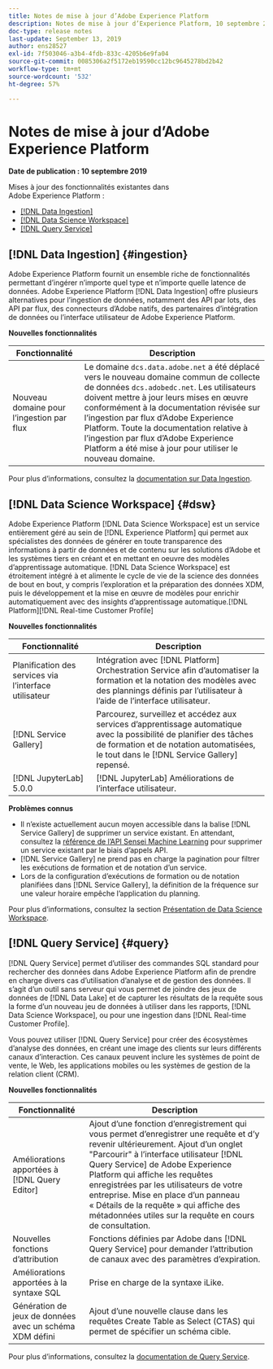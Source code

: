 ```yaml
---
title: Notes de mise à jour d’Adobe Experience Platform
description: Notes de mise à jour d’Experience Platform, 10 septembre 2019
doc-type: release notes
last-update: September 13, 2019
author: ens28527
exl-id: 7f503046-a3b4-4fdb-833c-4205b6e9fa04
source-git-commit: 0085306a2f5172eb19590cc12bc9645278bd2b42
workflow-type: tm+mt
source-wordcount: '532'
ht-degree: 57%

---
```


# Notes de mise à jour d’Adobe Experience Platform

**Date de publication : 10 septembre 2019**

Mises à jour des fonctionnalités existantes dans Adobe Experience Platform :

* [[!DNL Data Ingestion]](#ingestion)
* [[!DNL Data Science Workspace]](#dsw)
* [[!DNL Query Service]](#query)

## [!DNL Data Ingestion] {#ingestion}

Adobe Experience Platform fournit un ensemble riche de fonctionnalités permettant d’ingérer n’importe quel type et n’importe quelle latence de données. Adobe Experience Platform [!DNL Data Ingestion] offre plusieurs alternatives pour l’ingestion de données, notamment des API par lots, des API par flux, des connecteurs d’Adobe natifs, des partenaires d’intégration de données ou l’interface utilisateur de Adobe Experience Platform.

**Nouvelles fonctionnalités**

| Fonctionnalité | Description |
| ----------- | ---------- |
| Nouveau domaine pour l’ingestion par flux | Le domaine `dcs.data.adobe.net` a été déplacé vers le nouveau domaine commun de collecte de données `dcs.adobedc.net`. Les utilisateurs doivent mettre à jour leurs mises en œuvre conformément à la documentation révisée sur l’ingestion par flux d’Adobe Experience Platform. Toute la documentation relative à l’ingestion par flux d’Adobe Experience Platform a été mise à jour pour utiliser le nouveau domaine. |

Pour plus d’informations, consultez la [documentation sur Data Ingestion](../../ingestion/home.md).

## [!DNL Data Science Workspace] {#dsw}

Adobe Experience Platform [!DNL Data Science Workspace] est un service entièrement géré au sein de [!DNL Experience Platform] qui permet aux spécialistes des données de générer en toute transparence des informations à partir de données et de contenu sur les solutions d’Adobe et les systèmes tiers en créant et en mettant en oeuvre des modèles d’apprentissage automatique. [!DNL Data Science Workspace] est étroitement intégré à et alimente le cycle de vie de la science des données de bout en bout, y compris l’exploration et la préparation des données XDM, puis le développement et la mise en œuvre de modèles pour enrichir automatiquement avec des insights d’apprentissage automatique.[!DNL Platform][!DNL Real-time Customer Profile]

**Nouvelles fonctionnalités**

| Fonctionnalité | Description |
| -----------| ---------- |
| Planification des services via l’interface utilisateur | Intégration avec [!DNL Platform] Orchestration Service afin d’automatiser la formation et la notation des modèles avec des plannings définis par l’utilisateur à l’aide de l’interface utilisateur. |
| [!DNL Service Gallery] | Parcourez, surveillez et accédez aux services d’apprentissage automatique avec la possibilité de planifier des tâches de formation et de notation automatisées, le tout dans le [!DNL Service Gallery] repensé. |
| [!DNL JupyterLab] 5.0.0 | [!DNL JupyterLab] Améliorations de l’interface utilisateur. |

**Problèmes connus**

* Il n’existe actuellement aucun moyen accessible dans la balise [!DNL Service Gallery] de supprimer un service existant. En attendant, consultez la [référence de l’API Sensei Machine Learning](https://www.adobe.io/apis/experienceplatform/home/api-reference.html#!acpdr/swagger-specs/sensei-ml-api.yaml) pour supprimer un service existant par le biais d’appels API.
* [!DNL Service Gallery] ne prend pas en charge la pagination pour filtrer les exécutions de formation et de notation d’un service.
* Lors de la configuration d’exécutions de formation ou de notation planifiées dans [!DNL Service Gallery], la définition de la fréquence sur une valeur horaire empêche l’application du planning.

Pour plus d’informations, consultez la section [Présentation de Data Science Workspace](../../data-science-workspace/home.md).

## [!DNL Query Service] {#query}

[!DNL Query Service] permet d’utiliser des commandes SQL standard pour rechercher des données dans Adobe Experience Platform afin de prendre en charge divers cas d’utilisation d’analyse et de gestion des données. Il s’agit d’un outil sans serveur qui vous permet de joindre des jeux de données de [!DNL Data Lake] et de capturer les résultats de la requête sous la forme d’un nouveau jeu de données à utiliser dans les rapports, [!DNL Data Science Workspace], ou pour une ingestion dans [!DNL Real-time Customer Profile].

Vous pouvez utiliser [!DNL Query Service] pour créer des écosystèmes d’analyse des données, en créant une image des clients sur leurs différents canaux d’interaction. Ces canaux peuvent inclure les systèmes de point de vente, le Web, les applications mobiles ou les systèmes de gestion de la relation client (CRM).

**Nouvelles fonctionnalités**

| Fonctionnalité | Description |
| -----------| ---------- |
| Améliorations apportées à [!DNL Query Editor] | Ajout d’une fonction d’enregistrement qui vous permet d’enregistrer une requête et d’y revenir ultérieurement. Ajout d’un onglet &quot;Parcourir&quot; à l’interface utilisateur [!DNL Query Service] de Adobe Experience Platform qui affiche les requêtes enregistrées par les utilisateurs de votre entreprise. Mise en place d’un panneau « Détails de la requête » qui affiche des métadonnées utiles sur la requête en cours de consultation. |
| Nouvelles fonctions d’attribution | Fonctions définies par Adobe dans [!DNL Query Service] pour demander l’attribution de canaux avec des paramètres d’expiration. |
| Améliorations apportées à la syntaxe SQL | Prise en charge de la syntaxe iLike. |
| Génération de jeux de données avec un schéma XDM défini | Ajout d’une nouvelle clause dans les requêtes Create Table as Select (CTAS) qui permet de spécifier un schéma cible. |

Pour plus d’informations, consultez la [documentation de Query Service](../../query-service/home.md).
